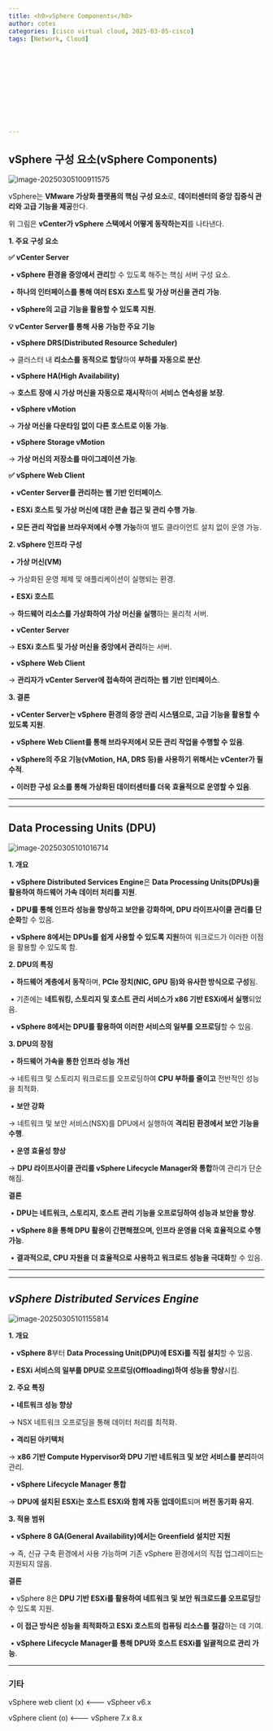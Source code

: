 ```yaml
---
title: <h0>vSphere Components</h0>
author: cotes   
categories: [cisco virtual cloud, 2025-03-05-cisco]
tags: [Network, Cloud]












---
```




## **vSphere 구성 요소(vSphere Components)**

![image-20250305100911575](/assets/cisco_post_img/2025-03-05-temp//image-20250305100911575.png)

vSphere는 **VMware 가상화 플랫폼의 핵심 구성 요소**로, **데이터센터의 중앙 집중식 관리와 고급 기능을 제공**한다.

위 그림은 **vCenter가 vSphere 스택에서 어떻게 동작하는지**를 나타낸다.

**1. 주요 구성 요소**



**✅ vCenter Server**

​	•	**vSphere 환경을 중앙에서 관리**할 수 있도록 해주는 핵심 서버 구성 요소.

​	•	**하나의 인터페이스를 통해 여러 ESXi 호스트 및 가상 머신을 관리 가능**.

​	•	**vSphere의 고급 기능을 활용할 수 있도록 지원**.



**💡 vCenter Server를 통해 사용 가능한 주요 기능**

​	•	**vSphere DRS(Distributed Resource Scheduler)**

→ 클러스터 내 **리소스를 동적으로 할당**하여 **부하를 자동으로 분산**.

​	•	**vSphere HA(High Availability)**

→ **호스트 장애 시 가상 머신을 자동으로 재시작**하여 **서비스 연속성을 보장**.

​	•	**vSphere vMotion**

→ **가상 머신을 다운타임 없이 다른 호스트로 이동 가능**.

​	•	**vSphere Storage vMotion**

→ **가상 머신의 저장소를 마이그레이션 가능**.

**✅ vSphere Web Client**

​	•	**vCenter Server를 관리하는 웹 기반 인터페이스**.

​	•	**ESXi 호스트 및 가상 머신에 대한 콘솔 접근 및 관리 수행 가능**.

​	•	**모든 관리 작업을 브라우저에서 수행 가능**하여 별도 클라이언트 설치 없이 운영 가능.

**2. vSphere 인프라 구성**

​	•	**가상 머신(VM)**

→ 가상화된 운영 체제 및 애플리케이션이 실행되는 환경.

​	•	**ESXi 호스트**

→ **하드웨어 리소스를 가상화하여 가상 머신을 실행**하는 물리적 서버.

​	•	**vCenter Server**

→ **ESXi 호스트 및 가상 머신을 중앙에서 관리**하는 서버.

​	•	**vSphere Web Client**

→ **관리자가 vCenter Server에 접속하여 관리하는 웹 기반 인터페이스**.

**3. 결론**

​	•	**vCenter Server는 vSphere 환경의 중앙 관리 시스템으로, 고급 기능을 활용할 수 있도록 지원**.

​	•	**vSphere Web Client를 통해 브라우저에서 모든 관리 작업을 수행할 수 있음**.

​	•	**vSphere의 주요 기능(vMotion, HA, DRS 등)을 사용하기 위해서는 vCenter가 필수적**.

​	•	**이러한 구성 요소를 통해 가상화된 데이터센터를 더욱 효율적으로 운영할 수 있음**.

------

------

## **Data Processing Units (DPU)**

![image-20250305101016714](/assets/cisco_post_img/2025-03-05-temp//image-20250305101016714.png)

**1. 개요**

​	•	**vSphere Distributed Services Engine**은 **Data Processing Units(DPUs)을 활용하여 하드웨어 가속 데이터 처리를 지원**.

​	•	**DPU를 통해 인프라 성능을 향상하고 보안을 강화하며, DPU 라이프사이클 관리를 단순화**할 수 있음.

​	•	**vSphere 8에서는 DPUs를 쉽게 사용할 수 있도록 지원**하여 워크로드가 이러한 이점을 활용할 수 있도록 함.



**2. DPU의 특징**

​	•	**하드웨어 계층에서 동작**하며, **PCIe 장치(NIC, GPU 등)와 유사한 방식으로 구성**됨.

​	•	기존에는 **네트워킹, 스토리지 및 호스트 관리 서비스가 x86 기반 ESXi에서 실행**되었음.

​	•	**vSphere 8에서는 DPU를 활용하여 이러한 서비스의 일부를 오프로딩**할 수 있음.



**3. DPU의 장점**

​	•	**하드웨어 가속을 통한 인프라 성능 개선**

→ 네트워크 및 스토리지 워크로드를 오프로딩하여 **CPU 부하를 줄이고** 전반적인 성능을 최적화.

​	•	**보안 강화**

→ 네트워크 및 보안 서비스(NSX)를 DPU에서 실행하여 **격리된 환경에서 보안 기능을 수행**.

​	•	**운영 효율성 향상**

→ **DPU 라이프사이클 관리를 vSphere Lifecycle Manager와 통합**하여 관리가 단순해짐.

**결론**

​	•	**DPU는 네트워크, 스토리지, 호스트 관리 기능을 오프로딩하여 성능과 보안을 향상**.

​	•	**vSphere 8을 통해 DPU 활용이 간편해졌으며, 인프라 운영을 더욱 효율적으로 수행 가능**.

​	•	**결과적으로, CPU 자원을 더 효율적으로 사용하고 워크로드 성능을 극대화**할 수 있음.

------

------

## *vSphere Distributed Services Engine*

![image-20250305101155814](/assets/cisco_post_img/2025-03-05-temp//image-20250305101155814.png)

**1. 개요**

​	•	**vSphere 8**부터 **Data Processing Unit(DPU)에 ESXi를 직접 설치**할 수 있음.

​	•	**ESXi 서비스의 일부를 DPU로 오프로딩(Offloading)하여 성능을 향상**시킴.



**2. 주요 특징**

​	•	**네트워크 성능 향상**

→ NSX 네트워크 오프로딩을 통해 데이터 처리를 최적화.

​	•	**격리된 아키텍처**

→ **x86 기반 Compute Hypervisor와 DPU 기반 네트워크 및 보안 서비스를 분리**하여 관리.

​	•	**vSphere Lifecycle Manager 통합**

→ **DPU에 설치된 ESXi는 호스트 ESXi와 함께 자동 업데이트**되며 **버전 동기화 유지**.



**3. 적용 범위**

​	•	**vSphere 8 GA(General Availability)에서는 Greenfield 설치만 지원**

→ 즉, 신규 구축 환경에서 사용 가능하며 기존 vSphere 환경에서의 직접 업그레이드는 지원되지 않음.

**결론**

​	•	vSphere 8은 **DPU 기반 ESXi를 활용하여 네트워크 및 보안 워크로드를 오프로딩**할 수 있도록 지원.

​	•	**이 접근 방식은 성능을 최적화하고 ESXi 호스트의 컴퓨팅 리소스를 절감**하는 데 기여.

​	•	**vSphere Lifecycle Manager를 통해 DPU와 호스트 ESXi를 일괄적으로 관리 가능**.



------

### 기타

vSphere web client (x) <--- vSpheer v6.x

vSphere client (o) <--- vSphere 7.x 8.x